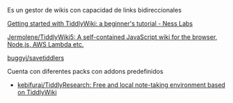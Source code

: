 Es un gestor de wikis con capacidad de links bidireccionales

[Getting started with TiddlyWiki: a beginner's tutorial - Ness Labs](https://nesslabs.com/tiddlywiki-beginner-tutorial)

[Jermolene/TiddlyWiki5: A self-contained JavaScript wiki for the browser, Node.js, AWS Lambda etc.](https://github.com/Jermolene/TiddlyWiki5)

[buggyj/savetiddlers](https://github.com/buggyj/savetiddlers)

Cuenta con diferentes packs con addons predefinidos
*  [kebifurai/TiddlyResearch: Free and local note-taking environment based on TiddlyWiki](https://github.com/kebifurai/TiddlyResearch)
